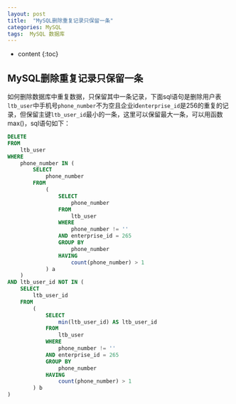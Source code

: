 ```yaml
---
layout: post
title:  "MySQL删除重复记录只保留一条"
categories: MySQL 
tags:  MySQL 数据库
---
```


* content
{:toc}

## MySQL删除重复记录只保留一条

如何删除数据库中重复数据，只保留其中一条记录，下面sql语句是删除用户表`ltb_user`中手机号`phone_number`不为空且企业id`enterprise_id`是256的重复的记录，但保留主键`ltb_user_id`最小的一条，这里可以保留最大一条，可以用函数max()，sql语句如下：





```sql
DELETE
FROM
	ltb_user
WHERE
	phone_number IN (
		SELECT
			phone_number
		FROM
			(
				SELECT
					phone_number
				FROM
					ltb_user
				WHERE
					phone_number != ''
				AND enterprise_id = 265
				GROUP BY
					phone_number
				HAVING
					count(phone_number) > 1
			) a
	)
AND ltb_user_id NOT IN (
	SELECT
		ltb_user_id
	FROM
		(
			SELECT
				min(ltb_user_id) AS ltb_user_id
			FROM
				ltb_user
			WHERE
				phone_number != ''
			AND enterprise_id = 265
			GROUP BY
				phone_number
			HAVING
				count(phone_number) > 1
		) b
)
```